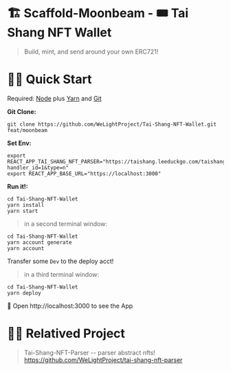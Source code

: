 # 🏗 Scaffold-Moonbeam - 🎟 Tai Shang NFT Wallet

> Build, mint, and send around your own ERC721!

# 🏃‍♀️ Quick Start

Required: [Node](https://nodejs.org/dist/latest-v12.x/) plus [Yarn](https://classic.yarnpkg.com/en/docs/install/#mac-stable) and [Git](https://git-scm.com/downloads)

**Git Clone:**

```
git clone https://github.com/WeLightProject/Tai-Shang-NFT-Wallet.git feat/moonbeam
```

**Set Env:**

```
export REACT_APP_TAI_SHANG_NFT_PARSER="https://taishang.leeduckgo.com/taishang/api/v1/parse?handler_id=1&type=n"
export REACT_APP_BASE_URL="https://localhost:3000"
```

**Run it!:**

```
cd Tai-Shang-NFT-Wallet
yarn install
yarn start
```

> in a second terminal window:

```
cd Tai-Shang-NFT-Wallet
yarn account generate
yarn account
```
Transfer some `Dev` to the deploy acct!


> in a third terminal window:

```
cd Tai-Shang-NFT-Wallet
yarn deploy
```


📱 Open http://localhost:3000 to see the App

# 🏃‍♀️ Relatived Project

> Tai-Shang-NFT-Parser -- parser abstract nfts!
> https://github.com/WeLightProject/tai-shang-nft-parser 
